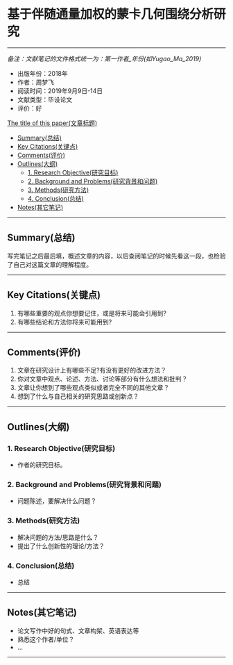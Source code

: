 # 基于伴随通量加权的蒙卡几何围绕分析研究

---

*备注：文献笔记的文件格式统一为：第一作者_年份(如Yugao_Ma_2019)*

* 出版年份：2018年
* 作者：周梦飞
* 阅读时间：2019年9月9日-14日
* 文献类型：毕设论文
* 评价：好

 [The title of this paper(文章标题)](#the-title-of-this-paper%e6%96%87%e7%ab%a0%e6%a0%87%e9%a2%98)
  - [Summary(总结)](#summary%e6%80%bb%e7%bb%93)
  - [Key Citations(关键点)](#key-citations%e5%85%b3%e9%94%ae%e7%82%b9)
  - [Comments(评价)](#comments%e8%af%84%e4%bb%b7)
  - [Outlines(大纲)](#outlines%e5%a4%a7%e7%ba%b2)
    - [1. Research Objective(研究目标)](#1-research-objective%e7%a0%94%e7%a9%b6%e7%9b%ae%e6%a0%87)
    - [2. Background and Problems(研究背景和问题)](#2-background-and-problems%e7%a0%94%e7%a9%b6%e8%83%8c%e6%99%af%e5%92%8c%e9%97%ae%e9%a2%98)
    - [3. Methods(研究方法)](#3-methods%e7%a0%94%e7%a9%b6%e6%96%b9%e6%b3%95)
    - [4. Conclusion(总结)](#4-conclusion%e6%80%bb%e7%bb%93)
  - [Notes(其它笔记)](#notes%e5%85%b6%e5%ae%83%e7%ac%94%e8%ae%b0)

---

## Summary(总结)

写完笔记之后最后填，概述文章的内容，以后查阅笔记的时候先看这一段，也检验了自己对这篇文章的理解程度。

---

## Key Citations(关键点)

1. 有哪些重要的观点你想要记住，或是将来可能会引用到?
2. 有哪些结论和方法你将来可能用到?

---

## Comments(评价)

1. 文章在研究设计上有哪些不足?有没有更好的改进方法？
2. 你对文章中观点、论述、方法、讨论等部分有什么想法和批判？
3. 文章让你想到了哪些观点类似或者完全不同的其他文章？
4. 想到了什么与自己相关的研究思路或创新点？

---

## Outlines(大纲)

### 1. Research Objective(研究目标)

- 作者的研究目标。

### 2. Background and Problems(研究背景和问题)

- 问题陈述，要解决什么问题？

### 3. Methods(研究方法)

- 解决问题的方法/思路是什么？
- 提出了什么创新性的理论/方法？

### 4. Conclusion(总结)

- 总结

---

## Notes(其它笔记)

- 论文写作中好的句式、文章构架、英语表达等
- 熟悉这个作者/单位？
- ...

---
